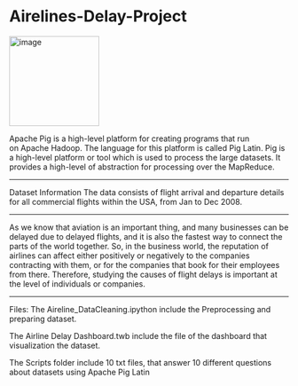 # Airelines-Delay-Project

<img width="162" alt="image" src="https://user-images.githubusercontent.com/77773537/208748260-a2a732d7-267a-46ab-ae6a-861838b6ad42.png">


Apache Pig  is a high-level platform for creating programs that run on Apache Hadoop.
The language for this platform is called Pig Latin.
Pig is a high-level platform or tool which is used to process the large datasets. 
It provides a high-level of abstraction for processing over the MapReduce.

---

Dataset Information
The data consists of flight arrival and departure details for all commercial flights within the USA, from Jan to Dec 2008.

---

As we know that aviation is an important thing, and many businesses can be delayed due to delayed flights, 
and it is also the fastest way to connect the parts of the world together. 
So, in the business world, the reputation of airlines can affect either positively or negatively 
to the companies contracting with them, or for the companies that book for their employees from there. 
Therefore, studying the causes of flight delays is important at the level of individuals or companies.

--- 

Files:
The Aireline_DataCleaning.ipython 
include the Preprocessing and preparing dataset.

The Airline Delay Dashboard.twb
include the file of the dashboard that visualization the dataset.

The Scripts folder
include 10 txt files, that answer 10 different questions about datasets using Apache Pig Latin

